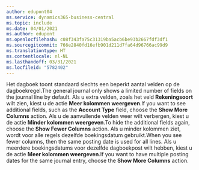 ```yaml
---
author: edupont04
ms.service: dynamics365-business-central
ms.topic: include
ms.date: 04/01/2021
ms.author: edupont
ms.openlocfilehash: c08f343fa75c31319ba5acb6be93b2667fdf3df1
ms.sourcegitcommit: 766e2840fd16efb901d211d7fa64d96766ac99d9
ms.translationtype: HT
ms.contentlocale: nl-NL
ms.lasthandoff: 03/31/2021
ms.locfileid: "5782402"
---
```

<span data-ttu-id="9abf3-101">Het dagboek toont standaard slechts een beperkt aantal velden op de dagboekregel.</span><span class="sxs-lookup"><span data-stu-id="9abf3-101">The general journal only shows a limited number of fields on the journal line by default.</span></span> <span data-ttu-id="9abf3-102">Als u extra velden, zoals het veld **Rekeningsoort** wilt zien, kiest u de actie **Meer kolommen weergeven**.</span><span class="sxs-lookup"><span data-stu-id="9abf3-102">If you want to see additional fields, such as the **Account Type** field, choose the **Show More Columns** action.</span></span> <span data-ttu-id="9abf3-103">Als u de aanvullende velden weer wilt verbergen, kiest u de actie **Minder kolommen weergeven**.</span><span class="sxs-lookup"><span data-stu-id="9abf3-103">To hide the additional fields again, choose the **Show Fewer Columns** action.</span></span> <span data-ttu-id="9abf3-104">Als u minder kolommen ziet, wordt voor alle regels dezelfde boekingsdatum gebruikt.</span><span class="sxs-lookup"><span data-stu-id="9abf3-104">When you see fewer columns, then the same posting date is used for all lines.</span></span> <span data-ttu-id="9abf3-105">Als u meerdere boekingsdatums voor dezelfde dagboekpost wilt hebben, kiest u de actie **Meer kolommen weergeven**.</span><span class="sxs-lookup"><span data-stu-id="9abf3-105">If you want to have multiple posting dates for the same journal entry, choose the **Show More Columns** action.</span></span>
